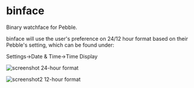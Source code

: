 binface
==========
Binary watchface for Pebble.

binface will use the user's preference on 24/12 hour format based on their Pebble's setting, which can be found under:

Settings->Date & Time->Time Display

![screenshot](https://raw.githubusercontent.com/aavina/binface/master/resources/images/binarypebl.png) 24-hour format

![screenshot2](https://raw.githubusercontent.com/aavina/binface/master/resources/images/binarypebl_12hr_screen.png) 12-hour format

